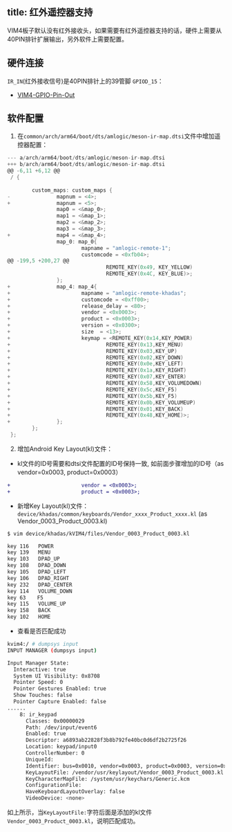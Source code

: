 title: 红外遥控器支持
---

VIM4板子默认没有红外接收头，如果需要有红外遥控器支持的话，硬件上需要从40PIN排针扩展输出，另外软件上需要配置。


## 硬件连接
`IR_IN`(红外接收信号)是40PIN排针上的39管脚 `GPIOD_15`：

* [VIM4-GPIO-Pin-Out](/android/zh-cn/vim4/Interfaces#GPIO-Pinout)

## 软件配置
1. 在`common/arch/arm64/boot/dts/amlogic/meson-ir-map.dtsi`文件中增加遥控器配置：

```c
--- a/arch/arm64/boot/dts/amlogic/meson-ir-map.dtsi
+++ b/arch/arm64/boot/dts/amlogic/meson-ir-map.dtsi
@@ -6,11 +6,12 @@
 / {
 
        custom_maps: custom_maps {
-               mapnum = <4>;
+               mapnum = <5>;
                map0 = <&map_0>;
                map1 = <&map_1>;
                map2 = <&map_2>;
                map3 = <&map_3>;
+               map4 = <&map_4>;
                map_0: map_0{
                        mapname = "amlogic-remote-1";
                        customcode = <0xfb04>;
@@ -199,5 +200,27 @@
                                REMOTE_KEY(0x49, KEY_YELLOW)
                                REMOTE_KEY(0x4C, KEY_BLUE)>;
                };
+               map_4: map_4{
+                       mapname = "amlogic-remote-khadas";
+                       customcode = <0xff00>;
+                       release_delay = <80>;
+                       vendor = <0x0003>;
+                       product = <0x0003>;
+                       version = <0x0300>;
+                       size  = <13>;
+                       keymap = <REMOTE_KEY(0x14,KEY_POWER)
+                               REMOTE_KEY(0x13,KEY_MENU)
+                               REMOTE_KEY(0x03,KEY_UP)
+                               REMOTE_KEY(0x02,KEY_DOWN)
+                               REMOTE_KEY(0x0e,KEY_LEFT)
+                               REMOTE_KEY(0x1a,KEY_RIGHT)
+                               REMOTE_KEY(0x07,KEY_ENTER)
+                               REMOTE_KEY(0x58,KEY_VOLUMEDOWN)
+                               REMOTE_KEY(0x5c,KEY_F5)
+                               REMOTE_KEY(0x5b,KEY_F5)
+                               REMOTE_KEY(0x0b,KEY_VOLUMEUP)
+                               REMOTE_KEY(0x01,KEY_BACK)
+                               REMOTE_KEY(0x48,KEY_HOME)>;
+               };
        };
 };
```

2. 增加Android Key Layout(kl)文件：

* kl文件的ID号需要和dtsi文件配置的ID号保持一致, 如前面步骤增加的ID号（as vendor=0x0003, product=0x0003）
```diff
+                       vendor = <0x0003>;
+                       product = <0x0003>;
```

* 新增Key Layout(kl)文件：`device/khadas/common/keyboards/Vendor_xxxx_Product_xxxx.kl` (as Vendor_0003_Product_0003.kl)
```sh
$ vim device/khadas/kVIM4/files/Vendor_0003_Product_0003.kl
```
```sh
key 116   POWER
key 139   MENU
key 103   DPAD_UP
key 108   DPAD_DOWN
key 105   DPAD_LEFT
key 106   DPAD_RIGHT
key 232   DPAD_CENTER
key 114   VOLUME_DOWN
key 63  　F5
key 115   VOLUME_UP
key 158   BACK
key 102   HOME
```

* 查看是否匹配成功
```sh
kvim4:/ # dumpsys input
INPUT MANAGER (dumpsys input)

Input Manager State:
  Interactive: true
  System UI Visibility: 0x8708
  Pointer Speed: 0
  Pointer Gestures Enabled: true
  Show Touches: false
  Pointer Capture Enabled: false
......
    8: ir_keypad
      Classes: 0x00000029
      Path: /dev/input/event6
      Enabled: true
      Descriptor: a6893ab22828f3b8b792fe40bc0d6df2b2725f26
      Location: keypad/input0
      ControllerNumber: 0
      UniqueId:
      Identifier: bus=0x0010, vendor=0x0003, product=0x0003, version=0x0300
      KeyLayoutFile: /vendor/usr/keylayout/Vendor_0003_Product_0003.kl
      KeyCharacterMapFile: /system/usr/keychars/Generic.kcm
      ConfigurationFile:
      HaveKeyboardLayoutOverlay: false
      VideoDevice: <none>  
```
如上所示，当`KeyLayoutFile:`字符后面是添加的kl文件 `Vendor_0003_Product_0003.kl`，说明匹配成功。
